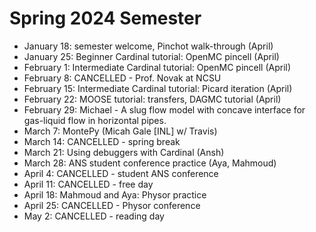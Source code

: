 # Spring 2024 Semester

- January 18: semester welcome, Pinchot walk-through (April)
- January 25: Beginner Cardinal tutorial: OpenMC pincell (April)
- February 1: Intermediate Cardinal tutorial: OpenMC pincell (April)
- February 8: CANCELLED - Prof. Novak at NCSU
- February 15: Intermediate Cardinal tutorial: Picard iteration (April)
- February 22: MOOSE tutorial: transfers, DAGMC tutorial (April)
- February 29: Michael - A slug flow model with concave interface for gas-liquid flow in horizontal pipes.
- March 7: MontePy (Micah Gale [INL] w/ Travis)
- March 14: CANCELLED - spring break
- March 21: Using debuggers with Cardinal (Ansh)
- March 28: ANS student conference practice (Aya, Mahmoud)
- April 4: CANCELLED - student ANS conference
- April 11: CANCELLED - free day
- April 18: Mahmoud and Aya: Physor practice
- April 25: CANCELLED - Physor conference
- May 2: CANCELLED - reading day
